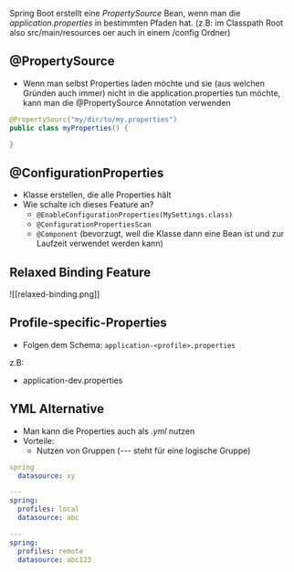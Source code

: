 Spring Boot erstellt eine *PropertySource* Bean, wenn man die *application.properties* in bestimmten Pfaden hat. (z.B: im Classpath Root also src/main/resources oer auch in einem /config Ordner)

## @PropertySource
- Wenn man selbst Properties laden möchte und sie (aus welchen Gründen auch immer) nicht in die application.properties tun möchte, kann man die @PropertySource Annotation verwenden

```Java
@PropertySourc("my/dir/to/my.properties")
public class myProperties() {

}
```

## @ConfigurationProperties
- Klasse erstellen, die alle Properties hält
- Wie schalte ich dieses Feature an?
	- `@EnableConfigurationProperties(MySettings.class)`
	- `@ConfigurationPropertiesScan`
	- `@Component` (bevorzugt, weil die Klasse dann eine Bean ist und zur Laufzeit verwendet werden kann)

## Relaxed Binding Feature
![[relaxed-binding.png]]

## Profile-specific-Properties
- Folgen dem Schema:
`application-<profile>.properties`

z.B:
- application-dev.properties

## YML Alternative
- Man kann die Properties auch als *.yml* nutzen
- Vorteile:
	- Nutzen von Gruppen (--- steht für eine logische Gruppe)

```YAML
spring
  datasource: xy

---
spring:
  profiles: local
  datasource: abc

---
spring:
  profiles: remote
  datasource: abc123
```